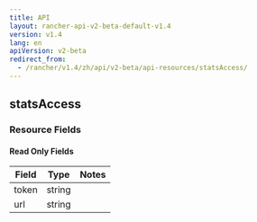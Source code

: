 ```yaml
---
title: API
layout: rancher-api-v2-beta-default-v1.4
version: v1.4
lang: en
apiVersion: v2-beta
redirect_from:
  - /rancher/v1.4/zh/api/v2-beta/api-resources/statsAccess/
---
```


## statsAccess



### Resource Fields


#### Read Only Fields

Field | Type   | Notes
---|---|---
token | string  | 
url | string  | 


<br>
